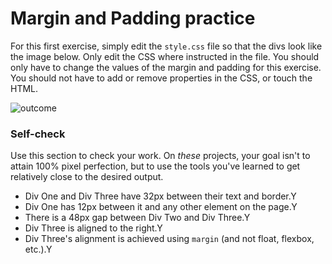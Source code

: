 # Margin and Padding practice

For this first exercise, simply edit the `style.css` file so that the divs look like the image below. Only edit the CSS where instructed in the file.  You should only have to change the values of the margin and padding for this exercise. You should not have to add or remove properties in the CSS, or touch the HTML.

![outcome](./desired-outcome.png)

### Self-check 
Use this section to check your work. On _these_ projects, your goal isn't to attain 100% pixel perfection, but to use the tools you've learned to get relatively close to the desired output.

- Div One and Div Three have 32px between their text and border.Y
- Div One has 12px between it and any other element on the page.Y
- There is a 48px gap between Div Two and Div Three.Y
- Div Three is aligned to the right.Y
- Div Three's alignment is achieved using `margin` (and not float, flexbox, etc.).Y
